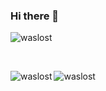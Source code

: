 ### Hi there 👋

<p align="left"> <img src="https://komarev.com/ghpvc/?username=waslost" alt="waslost" /> </p>
</br>
<p><img align="left" src="https://github-readme-stats.vercel.app/api/top-langs/?username=waslost&layout=compact&hide=html" alt="waslost" /></p>

<p><img align="center" src="https://github-readme-stats.vercel.app/api?username=waslost&show_icons=true" alt="waslost" /></p>
